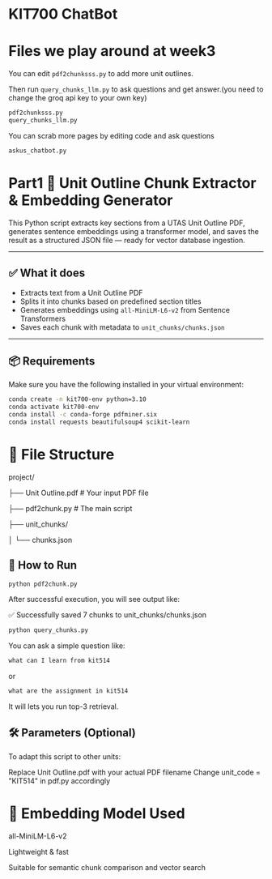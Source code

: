 # KIT700 ChatBot

# Files we play around at week3

You can edit `pdf2chunksss.py` to add more unit outlines.

Then run `query_chunks_llm.py` to ask questions and get answer.(you need to change the groq api key to your own key)

```bash
pdf2chunksss.py
query_chunks_llm.py
```


You can scrab more pages by editing code and ask questions
```bash
askus_chatbot.py
```

# Part1 📘 Unit Outline Chunk Extractor & Embedding Generator

This Python script extracts key sections from a UTAS Unit Outline PDF, generates sentence embeddings using a transformer model, and saves the result as a structured JSON file — ready for vector database ingestion.

---

## ✅ What it does

- Extracts text from a Unit Outline PDF  
- Splits it into chunks based on predefined section titles  
- Generates embeddings using `all-MiniLM-L6-v2` from Sentence Transformers  
- Saves each chunk with metadata to `unit_chunks/chunks.json`  

---

## 📦 Requirements

Make sure you have the following installed in your virtual environment:

```bash
conda create -n kit700-env python=3.10
conda activate kit700-env
conda install -c conda-forge pdfminer.six
conda install requests beautifulsoup4 scikit-learn              
```

# 📁 File Structure

project/

├── Unit Outline.pdf               # Your input PDF file  

├── pdf2chunk.py                   # The main script  

├── unit_chunks/

│   └── chunks.json



## 🚀 How to Run

```bash
python pdf2chunk.py
```

After successful execution, you will see output like:

✅ Successfully saved 7 chunks to unit_chunks/chunks.json

```bash
python query_chunks.py
```

You can ask a simple question like: 
```bash
what can I learn from kit514
```

or 

```bash
what are the assignment in kit514
```

It will lets you run top-3 retrieval.

## 🛠 Parameters (Optional)

To adapt this script to other units:

Replace Unit Outline.pdf with your actual PDF filename
Change unit_code = "KIT514" in pdf.py accordingly



# 🧠 Embedding Model Used

all-MiniLM-L6-v2

Lightweight & fast

Suitable for semantic chunk comparison and vector search
